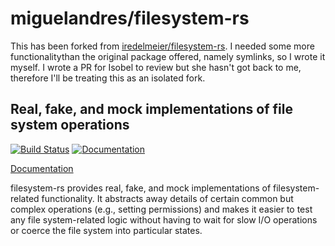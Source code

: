 # miguelandres/filesystem-rs

This has been forked from
[iredelmeier/filesystem-rs](<http://github.com/iredelmeier/filesystem-rs>).
I needed some more functionalitythan the original package offered, namely
symlinks, so I wrote it myself. I wrote a PR for Isobel to review but she
hasn't got back to me, therefore I'll be treating this as an isolated fork.

## Real, fake, and mock implementations of file system operations

[![Build Status](https://github.com/miguelandres/filesystem-rs/actions/workflows/rust_build_and_test.yml/badge.svg?branch=main)](https://github.com/miguelandres/filesystem-rs/actions/workflows/rust_build_and_test.yml)
[![Documentation](https://github.com/miguelandres/filesystem-rs/actions/workflows/rust_doc_generator.yml/badge.svg?branch=main)](https://miguelandres.github.io/filesystem-rs/filesystem/)

[Documentation](https://miguelandres.github.io/filesystem-rs/filesystem/)

filesystem-rs provides real, fake, and mock implementations of
filesystem-related functionality. It abstracts away details of certain common
but complex operations (e.g., setting permissions) and makes it easier to test
any file system-related logic without having to wait for slow I/O operations or
coerce the file system into particular states.
